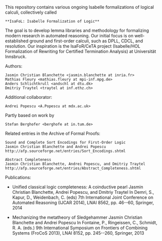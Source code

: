 This repository contains various ongoing Isabelle formalizations of logical
calculi, collectively called

    **IsaFoL: Isabelle Formalization of Logic**

The goal is to develop lemma libraries and methodology for formalizing modern
research in automated reasoning. Our initial focus is on well-established
ground and first-order calculi, such as DPLL, CDCL, and resolution. Our
inspiration is the IsaFoR/CeTA project (Isabelle/HOL Formalization of 
Rewriting for Certified Termination Analysis) at Universität Innsbruck.

Authors:

    Jasmin Christian Blanchette <jasmin.blanchette at inria.fr>
    Mathias Fleury <mathias.fleury at mpi-inf.mpg.de>
    Anders Schlichtkrull <andschl at dtu.dk>
    Dmitriy Traytel <traytel at inf.ethz.ch>

Additional collaborator:

    Andrei Popescu <A.Popescu at mdx.ac.uk>

Partly based on work by

    Stefan Berghofer <berghofe at in.tum.de>

Related entries in the Archive of Formal Proofs:

    Sound and Complete Sort Encodings for First-Order Logic
    Jasmin Christian Blanchette and Andrei Popescu
    http://afp.sourceforge.net/entries/Sort_Encodings.shtml

    Abstract Completeness
    Jasmin Christian Blanchette, Andrei Popescu, and Dmitriy Traytel
    http://afp.sourceforge.net/entries/Abstract_Completeness.shtml

Publications:

  * Unified classical logic completeness: A coinductive pearl
    Jasmin Christian Blanchette, Andrei Popescu, and Dmitriy Traytel
    In Demri, S., Kapur, D., Weidenbach, C. (eds) 7th International Joint
    Conference on Automated Reasoning (IJCAR 2014), LNAI 8562, pp. 46--60,
    Springer, 2014

  * Mechanizing the metatheory of Sledgehammer
    Jasmin Christian Blanchette and Andrei Popescu
    In Fontaine, P., Ringeissen, C., Schmidt, R. A. (eds.) 9th International
    Symposium on Frontiers of Combining Systems (FroCoS 2013), LNAI 8152,
    pp. 245--260, Springer, 2013
